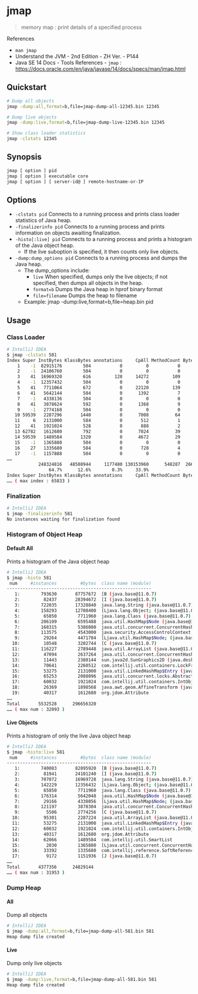 # jmap

> memory map : print details of a specified process

References

- `man jmap`
- Understand the JVM - 2nd Edition - ZH Ver. - P144
- Java SE 14 Docs - Tools References - `jmap` : https://docs.oracle.com/en/java/javase/14/docs/specs/man/jmap.html

## Quickstart

```bash
# Dump all objects
jmap -dump:all,format=b,file=jmap-dump-all-12345.bin 12345

# Dump live objects
jmap -dump:live,format=b,file=jmap-dump-live-12345.bin 12345

# Show class loader statistics
jmap -clstats 12345
```

## Synopsis

```bash
jmap [ option ] pid
jmap [ option ] executable core
jmap [ option ] [ server-id@ ] remote-hostname-or-IP
```

## Options

- `-clstats pid` Connects to a running process and prints class loader statistics of Java heap.
- `-finalizerinfo pid` Connects to a running process and prints information on objects awaiting finalization.
- `-histo[:live] pid` Connects to a running process and prints a histogram of the Java object heap.
    - If the live suboption is specified, it then counts only live objects.
- `-dump:dump_options pid` Connects to a running process and dumps the Java heap.
    - The dump_options include:
        - `live` When specified, dumps only the live objects; if not specified, then dumps all objects in the heap.
        - `format=b` Dumps the Java heap in hprof binary format
        - `file=filename` Dumps the heap to filename
    - Example: jmap -dump:live,format=b,file=heap.bin pid

## Usage

### Class Loader

```bash
# IntelliJ IDEA
$ jmap -clstats 581
Index Super InstBytes KlassBytes annotations     CpAll MethodCount Bytecodes MethodAll     ROAll     RWAll     Total ClassName
    1    -1  82915176        504           0         0           0         0         0        24       616       640 [B
    2    -1  24106760        504           0         0           0         0         0        24       616       640 [I
    3    41  16969320        616         128     14272         109      4576     77952     18640     75632     94272 java.lang.String
    4    -1  12357432        504           0         0           0         0         0        24       616       640 [Ljava.lang.Object;
    5    41   7711064        672           0     22120         139      5679     95384     24632     95456    120088 java.lang.Class
    6    41   5642144        584           0      1392           7       149      2656      1152      3800      4952 java.util.HashMap$Node
    7    -1   4338136        504           0         0           0         0         0        32       616       648 [Ljava.util.HashMap$Node;
    8    41   3878624        592           0      1368           9       213      2776      1488      3584      5072 java.util.concurrent.ConcurrentHashMap$Node
    9    -1   2774168        504           0         0           0         0         0        24       616       640 [C
   10 59539   2287296       1440           0      7008          64      2681     48848     11232     47056     58288 java.util.ArrayList
   11     6   2131000        584           0       512           1        10       624       304      1648      1952 java.util.LinkedHashMap$Entry
   12    41   1921024        528           0       888           2        45       808       432      2032      2464 com.intellij.util.containers.IntObjectLinkedMap$MapEntry
   13 62782   1612680        792           0      7024          39      1023     13032      5984     15672     21656 org.jdom.Attribute
   14 59539   1489584       1320           0      4672          29      2038     25488      6024     25960     31984 com.intellij.util.SmartList
   15    -1   1365880        504           0         0           0         0         0        32       616       648 [Ljava.util.concurrent.ConcurrentHashMap$Node;
   16    27   1335680        584           0       728           4        41      2504       552      3464      4016 com.intellij.reference.SoftReference
   17    -1   1157888        504           0         0           0         0         0        24       616       640 [J
……
            248324816   48508944     1177480 130153960      548287  26679441 185243808 100811760 283283120 384094880 Total
                64.7%      12.6%        0.3%     33.9%           -      6.9%     48.2%     26.2%     73.8%    100.0%
Index Super InstBytes KlassBytes annotations     CpAll MethodCount Bytecodes MethodAll     ROAll     RWAll     Total ClassName
…… ( max index : 65833 )
```

### Finalization

```bash
# IntelliJ IDEA
$ jmap -finalizerinfo 581
No instances waiting for finalization found
```

### Histogram of Object Heap

#### Default All

Prints a histogram of the Java object heap

```bash
# IntelliJ IDEA
$ jmap -histo 581
 num     #instances         #bytes  class name (module)
-------------------------------------------------------
   1:        793630       87757672  [B (java.base@11.0.7)
   2:         82437       28394672  [I (java.base@11.0.7)
   3:        722035       17328840  java.lang.String (java.base@11.0.7)
   4:        158293       12708400  [Ljava.lang.Object; (java.base@11.0.7)
   5:         65850        7711960  java.lang.Class (java.base@11.0.7)
   6:        206109        6595488  java.util.HashMap$Node (java.base@11.0.7)
   7:        168315        5386080  java.util.concurrent.ConcurrentHashMap$Node (java.base@11.0.7)
   8:        113575        4543000  java.security.AccessControlContext (java.base@11.0.7)
   9:         29264        4471784  [Ljava.util.HashMap$Node; (java.base@11.0.7)
  10:         10548        3202744  [C (java.base@11.0.7)
  11:        116227        2789448  java.util.ArrayList (java.base@11.0.7)
  12:         47094        2637264  java.util.concurrent.ConcurrentHashMap$KeyIterator (java.base@11.0.7)
  13:         11443        2380144  sun.java2d.SunGraphics2D (java.desktop@11.0.7)
  14:         70641        2260512  com.intellij.util.containers.LockFreeCopyOnWriteArrayList$COWIterator
  15:         53275        2131000  java.util.LinkedHashMap$Entry (java.base@11.0.7)
  16:         65253        2088096  java.util.concurrent.locks.AbstractQueuedSynchronizer$Node (java.base@11.0.7)
  17:         60032        1921024  com.intellij.util.containers.IntObjectLinkedMap$MapEntry
  18:         26369        1898568  java.awt.geom.AffineTransform (java.desktop@11.0.7)
  19:         40317        1612680  org.jdom.Attribute
……
Total       5532528      296656320
…… ( max num : 32093 )
```

#### Live Objects

Prints a histogram of only the live Java object heap

```bash
# IntelliJ IDEA
$ jmap -histo:live 581
 num     #instances         #bytes  class name (module)
-------------------------------------------------------
   1:        740083       82895920  [B (java.base@11.0.7)
   2:         81941       24101240  [I (java.base@11.0.7)
   3:        707072       16969728  java.lang.String (java.base@11.0.7)
   4:        142229       12356432  [Ljava.lang.Object; (java.base@11.0.7)
   5:         65850        7711960  java.lang.Class (java.base@11.0.7)
   6:        176314        5642048  java.util.HashMap$Node (java.base@11.0.7)
   7:         29166        4338056  [Ljava.util.HashMap$Node; (java.base@11.0.7)
   8:        121197        3878304  java.util.concurrent.ConcurrentHashMap$Node (java.base@11.0.7)
   9:          5506        2774256  [C (java.base@11.0.7)
  10:         95301        2287224  java.util.ArrayList (java.base@11.0.7)
  11:         53275        2131000  java.util.LinkedHashMap$Entry (java.base@11.0.7)
  12:         60032        1921024  com.intellij.util.containers.IntObjectLinkedMap$MapEntry
  13:         40317        1612680  org.jdom.Attribute
  14:         62066        1489584  com.intellij.util.SmartList
  15:          2030        1365880  [Ljava.util.concurrent.ConcurrentHashMap$Node; (java.base@11.0.7)
  16:         33392        1335680  com.intellij.reference.SoftReference
  17:          9172        1151936  [J (java.base@11.0.7)
……
Total       4377356      24829144
…… ( max num : 31953 )
```

### Dump Heap

#### All

Dump all objects

```bash
# IntelliJ IDEA
$ jmap -dump:all,format=b,file=jmap-dump-all-581.bin 581
Heap dump file created
```

#### Live

Dump only live objects

```bash
# IntelliJ IDEA
$ jmap -dump:live,format=b,file=jmap-dump-all-581.bin 581
Heap dump file created
```
